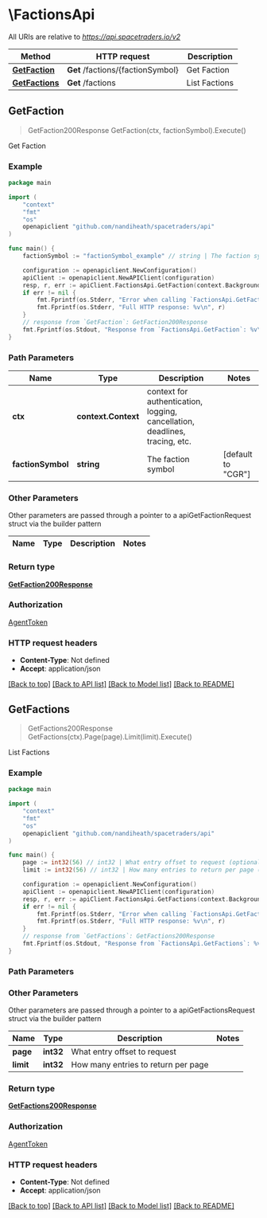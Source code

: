 # \FactionsApi

All URIs are relative to *https://api.spacetraders.io/v2*

Method | HTTP request | Description
------------- | ------------- | -------------
[**GetFaction**](FactionsApi.md#GetFaction) | **Get** /factions/{factionSymbol} | Get Faction
[**GetFactions**](FactionsApi.md#GetFactions) | **Get** /factions | List Factions



## GetFaction

> GetFaction200Response GetFaction(ctx, factionSymbol).Execute()

Get Faction



### Example

```go
package main

import (
    "context"
    "fmt"
    "os"
    openapiclient "github.com/nandiheath/spacetraders/api"
)

func main() {
    factionSymbol := "factionSymbol_example" // string | The faction symbol (default to "CGR")

    configuration := openapiclient.NewConfiguration()
    apiClient := openapiclient.NewAPIClient(configuration)
    resp, r, err := apiClient.FactionsApi.GetFaction(context.Background(), factionSymbol).Execute()
    if err != nil {
        fmt.Fprintf(os.Stderr, "Error when calling `FactionsApi.GetFaction``: %v\n", err)
        fmt.Fprintf(os.Stderr, "Full HTTP response: %v\n", r)
    }
    // response from `GetFaction`: GetFaction200Response
    fmt.Fprintf(os.Stdout, "Response from `FactionsApi.GetFaction`: %v\n", resp)
}
```

### Path Parameters


Name | Type | Description  | Notes
------------- | ------------- | ------------- | -------------
**ctx** | **context.Context** | context for authentication, logging, cancellation, deadlines, tracing, etc.
**factionSymbol** | **string** | The faction symbol | [default to &quot;CGR&quot;]

### Other Parameters

Other parameters are passed through a pointer to a apiGetFactionRequest struct via the builder pattern


Name | Type | Description  | Notes
------------- | ------------- | ------------- | -------------


### Return type

[**GetFaction200Response**](GetFaction200Response.md)

### Authorization

[AgentToken](../README.md#AgentToken)

### HTTP request headers

- **Content-Type**: Not defined
- **Accept**: application/json

[[Back to top]](#) [[Back to API list]](../README.md#documentation-for-api-endpoints)
[[Back to Model list]](../README.md#documentation-for-models)
[[Back to README]](../README.md)


## GetFactions

> GetFactions200Response GetFactions(ctx).Page(page).Limit(limit).Execute()

List Factions



### Example

```go
package main

import (
    "context"
    "fmt"
    "os"
    openapiclient "github.com/nandiheath/spacetraders/api"
)

func main() {
    page := int32(56) // int32 | What entry offset to request (optional)
    limit := int32(56) // int32 | How many entries to return per page (optional)

    configuration := openapiclient.NewConfiguration()
    apiClient := openapiclient.NewAPIClient(configuration)
    resp, r, err := apiClient.FactionsApi.GetFactions(context.Background()).Page(page).Limit(limit).Execute()
    if err != nil {
        fmt.Fprintf(os.Stderr, "Error when calling `FactionsApi.GetFactions``: %v\n", err)
        fmt.Fprintf(os.Stderr, "Full HTTP response: %v\n", r)
    }
    // response from `GetFactions`: GetFactions200Response
    fmt.Fprintf(os.Stdout, "Response from `FactionsApi.GetFactions`: %v\n", resp)
}
```

### Path Parameters



### Other Parameters

Other parameters are passed through a pointer to a apiGetFactionsRequest struct via the builder pattern


Name | Type | Description  | Notes
------------- | ------------- | ------------- | -------------
 **page** | **int32** | What entry offset to request | 
 **limit** | **int32** | How many entries to return per page | 

### Return type

[**GetFactions200Response**](GetFactions200Response.md)

### Authorization

[AgentToken](../README.md#AgentToken)

### HTTP request headers

- **Content-Type**: Not defined
- **Accept**: application/json

[[Back to top]](#) [[Back to API list]](../README.md#documentation-for-api-endpoints)
[[Back to Model list]](../README.md#documentation-for-models)
[[Back to README]](../README.md)

